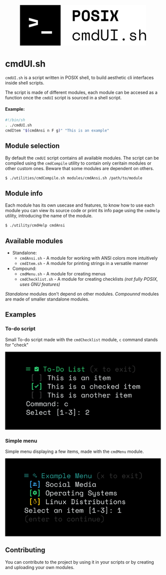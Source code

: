 <div align=center><img src="assets/logo.png"></div>

# cmdUI.sh

`cmdUI.sh` is a script written in POSIX shell, to build aesthetic cli interfaces inside shell scripts.

The script is made of different modules, each module can be accesed as a function once the `cmdUI` script is sourced in a shell script.

#### Example:
```sh
#!/bin/sh
. ./cmdUI.sh
cmdItem "$(cmdAnsi n F g)" "This is an example"
```
## Module selection

By default the `cmdUI` script contains all available modules. The script can be compiled using the `cmdCompile` utility to contain only ceritain modules or other custom ones. Beware that some modules are dependent on others.

```sh
$ ./utilities/cmdCompile.sh modules/cmdAnsi.sh /path/to/module
```
## Module info

Each module has its own usecase and features, to know how to use each module you can view its source code or print its info page using the `cmdHelp` utility, introducing the name of the module.

```sh
$ ./utility/cmdHelp cmdAnsi
```

## Available modules

- Standalone:
  - `cmdAnsi.sh` - A module for working with ANSI colors more intuitively
  - `cmdItem.sh` - A module for printing strings in a versatile manner
- Compound:
  -  `cmdMenu.sh` - A module for creating menus
  -  `cmdChecklist.sh` - A module for creating checklists _(not fully POSIX, uses GNU features)_

_Standalone_ modules don't depend on other modules.
_Compounnd_ modules are made of smaller standalone modules.

## Examples
### To-do script
Small To-do script made with the `cmdChecklist` module, `c` command stands for "check"

<div align=center><img src="assets/example1.png"></div>

### Simple menu
Simple menu displaying a few items, made with the `cmdMenu` module.

<div align=center><img src="assets/example2.png"></div>

## Contributing

You can contribute to the project by using it in your scripts or by creating and uploading your own modules.